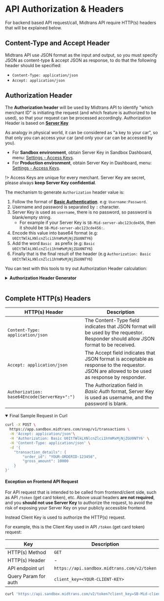 # API Authorization & Headers

For backend based API request/call, Midtrans API require HTTP(s) headers that will be explained below.

## Content-Type and Accept Header

Midtrans API use JSON format as the input and output, so you must specify JSON as content-type & accept JSON as response, to do that the following header should be specified:

- `Content-Type: application/json`
- `Accept: application/json`

## Authorization Header

The **Authorization header** will be used by Midtrans API to identify "which merchant ID" is initiating the request (and which feature is authorized to be used), so that your request can be processed accordingly. Authorization Header is based on [**Server Key**](/en/midtrans-account/overview.md#retrieving-api-access-keys)

As analogy in physical world, it can be considered as "a key to your car", so that only you can access your car (and only your car can be accessed by you).

- For **Sandbox environment**, obtain Server Key in Sandbox Dashboard, menu: [Settings - Access Keys](https://dashboard.sandbox.midtrans.com/settings/config_info).
- For **Production environment**, obtain Server Key in Dashboard, menu: [Settings - Access Keys](https://dashboard.midtrans.com/settings/config_info).

!> Access Keys are unique for every merchant. Server Key are secret, please always **keep Server Key confidential**.

The mechanism to generate `Authorization` header value is:
1. Follow the format of [**Basic Authentication**](https://swagger.io/docs/specification/authentication/basic-authentication/). e.g: `Username:Password`.
2. Username and password is separated by `:` character.
3. Server Key is used as `username`, there is no password, so password is blank/empty string.
	- For example if your Server Key is `SB-Mid-server-abc123cde456`, then it should be `SB-Mid-server-abc123cde456:`.
4. Encode this value into base64 format (e.g: `U0ItTWlkLXNlcnZlci1hYmMxMjNjZGU0NTY6`)
5. Add the word `Basic ` as prefix (e.g: `Basic U0ItTWlkLXNlcnZlci1hYmMxMjNjZGU0NTY6`)
6. Finally that is the final result of the header (e.g `Authorization: Basic U0ItTWlkLXNlcnZlci1hYmMxMjNjZGU0NTY6`)

You can test with this tools to try out Authorization Header calculation:

<details>
<summary><b>Authorization Header Generator</b></summary>
<article>

[Authorization Header Generator](https://jsfiddle.net/wx3hbcen/embedded/result,html/dark ':include :type=iframe width=100% height=600px')
</article>
</details>
<br>

## Complete HTTP(s) Headers

 HTTP(s) Header | Description
--- | ---
`Content-Type: application/json` | The Content-Type field indicates that JSON format will be used by the requestor. Responder should allow JSON format to be received.
`Accept: application/json` | The Accept field indicates that JSON format is acceptable as response to the requestor. JSON are allowed to be used as response by responder.
`Authorization: base64Encode(ServerKey+":")` | The Authorization field in *Basic Auth* format, Server Key is used as username, and the password is blank.

<details open>
<summary>Final Sample Request in Curl</summary>
<article>

```bash
curl -X POST \
  https://app.sandbox.midtrans.com/snap/v1/transactions \
  -H 'Accept: application/json'\
  -H 'Authorization: Basic U0ItTWlkLXNlcnZlci1hYmMxMjNjZGU0NTY6' \
  -H 'Content-Type: application/json' \
  -d '{
    "transaction_details": {
        "order_id": "YOUR-ORDERID-123456",
        "gross_amount": 10000
    }
}'
```
</article>
</details>

#### Exception on Frontend API Request

For API request that is intended to be called from frontend/client side, such as API `/token` (get card token), etc. Above usual headers **are not required**, and you **should not use Server Key** to authorize the request, to avoid the risk of exposing your Server Key on your publicly accessible frontend.

Instead Client Key is used to authorize the HTTP(s) request.

For example, this is the Client Key used in API `/token` (get card token) request:

Key | Description
--- | ---
HTTP(s) Method | `GET`
HTTP(s) Header | -
API endpoint url | `https://api.sandbox.midtrans.com/v2/token`
Query Param for auth | `client_key=<YOUR-CLIENT-KEY>`

```bash
curl 'https://api.sandbox.midtrans.com/v2/token?client_key=SB-Mid-client-xxxxxxx&card_cvv=123&gross_amount=20000&currency=IDR&card_number=4811111111111114&card_exp_month=02&card_exp_year=2025'
```